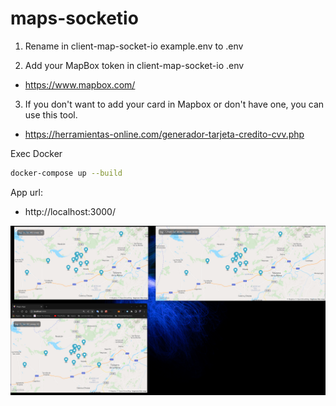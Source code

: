 # maps-socketio

1. Rename in client-map-socket-io example.env to .env

2. Add your MapBox token in client-map-socket-io .env

- https://www.mapbox.com/

3. If you don't want to add your card in Mapbox or don't have one, you can use this tool.

- https://herramientas-online.com/generador-tarjeta-credito-cvv.php

Exec Docker

```bash
docker-compose up --build
```

App url:

- http://localhost:3000/

![alt text](./socket-maps.png)

